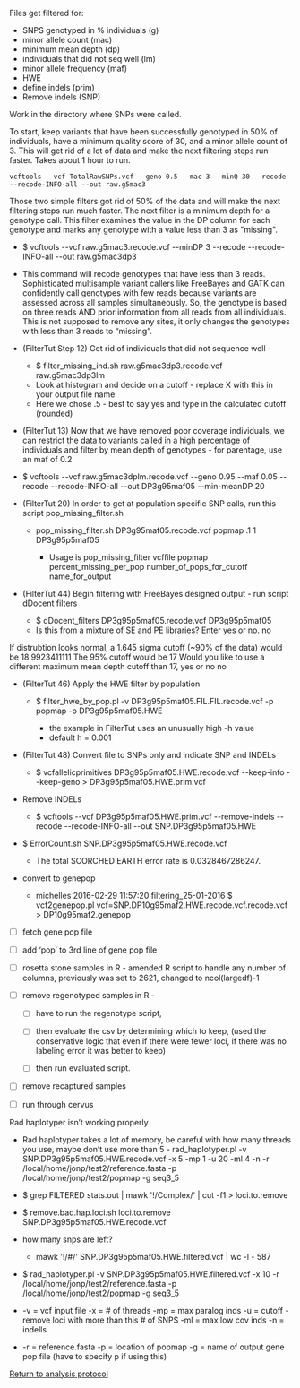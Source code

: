 Files get filtered for:

- SNPS genotyped in % individuals (g)
- minor allele count (mac)
- minimum mean depth (dp)
- individuals that did not seq well (lm)
- minor allele frequency (maf)
- HWE
- define indels (prim)
- Remove indels (SNP)

Work in the directory where SNPs were called.

To start, keep variants that have been successfully genotyped in 50% of individuals, have a minimum quality score of 30, and a minor allele count of 3.  This will get rid of a lot of data and make the next filtering steps run faster. Takes about 1 hour to run.

`vcftools --vcf TotalRawSNPs.vcf --geno 0.5 --mac 3 --minQ 30 --recode --recode-INFO-all --out raw.g5mac3`

 Those two simple filters got rid of 50% of the data and will make the next filtering steps run much faster. The next filter is a minimum depth for a genotype call.  This filter examines the value in the DP column for each genotype and marks any genotype with a value less than 3 as "missing".
 
 
-  $ vcftools --vcf raw.g5mac3.recode.vcf --minDP 3 --recode --recode-INFO-all --out raw.g5mac3dp3
-  This command will recode genotypes that have less than 3 reads. Sophisticated multisample variant callers like FreeBayes and GATK can confidently call genotypes with few reads because variants are assessed across all samples simultaneously. So, the genotype is based on three reads AND prior information from all reads from all individuals. This is not supposed to remove any sites, it only changes the genotypes with less than 3 reads to “missing”.
- (FilterTut Step 12) Get rid of individuals that did not sequence well -
    - $ filter_missing_ind.sh raw.g5mac3dp3.recode.vcf  raw.g5mac3dp3lm
    - Look at histogram and decide on a cutoff - replace X with this in your output file name
    - Here we chose .5 - best to say yes and type in the calculated cutoff (rounded)

   
   
- (FilterTut 13) Now that we have removed poor coverage individuals, we can restrict the data to variants called in a high percentage of individuals and filter by mean depth of genotypes - for parentage, use an maf of 0.2
-  $ vcftools --vcf raw.g5mac3dplm.recode.vcf --geno 0.95 --maf 0.05 --recode --recode-INFO-all --out DP3g95maf05 --min-meanDP 20
- (FilterTut 20) In order to get at population specific SNP calls, run this script pop_missing_filter.sh

    - pop_missing_filter.sh DP3g95maf05.recode.vcf popmap .1 1 DP3g95p5maf05

        - Usage is pop_missing_filter vcffile popmap percent_missing_per_pop number_of_pops_for_cutoff name_for_output
- (FilterTut 44) Begin filtering with FreeBayes designed output - run script dDocent filters
    - $ dDocent_filters DP3g95p5maf05.recode.vcf DP3g95p5maf05
    - Is this from a mixture of SE and PE libraries? Enter yes or no.
no
   
   
If distrubtion looks normal, a 1.645 sigma cutoff (~90% of the data) would be 18.9923411111
The 95% cutoff would be 17
Would you like to use a different maximum mean depth cutoff than 17, yes or no
no

- (FilterTut 46) Apply the HWE filter by population
    - $ filter_hwe_by_pop.pl -v DP3g95p5maf05.FIL.FIL.recode.vcf -p popmap -o DP3g95p5maf05.HWE

        - the example in FilterTut uses an unusually high -h value
        - default h = 0.001
- (FilterTut 48) Convert file to SNPs only and indicate SNP and INDELs
    - $ vcfallelicprimitives DP3g95p5maf05.HWE.recode.vcf --keep-info --keep-geno > DP3g95p5maf05.HWE.prim.vcf
- Remove INDELs
    - $ vcftools --vcf DP3g95p5maf05.HWE.prim.vcf --remove-indels --recode --recode-INFO-all --out SNP.DP3g95p5maf05.HWE
- $ ErrorCount.sh SNP.DP3g95p5maf05.HWE.recode.vcf

    - The total SCORCHED EARTH error rate is 0.0328467286247.
- convert to genepop
    - michelles 2016-02-29 11:57:20 filtering_25-01-2016 $ vcf2genepop.pl vcf=SNP.DP10g95maf2.HWE.recode.vcf.recode.vcf > DP10g95maf2.genepop

- [ ] fetch gene pop file

- [ ] add ‘pop’ to 3rd line of gene pop file

- [ ] rosetta stone samples in R - amended R script to handle any number of columns, previously was set to 2621, changed to ncol(largedf)-1

- [ ] remove regenotyped samples in R -

    - [ ] have to run the regenotype script,

    - [ ] then evaluate the csv by determining which to keep, (used the conservative logic that even if there were fewer loci, if there was no labeling error it was better to keep)

    - [ ] then run evaluated script.

- [ ] remove recaptured samples

- [ ] run through cervus

Rad haplotyper isn’t working properly

- Rad haplotyper takes a lot of memory, be careful with how many threads you use, maybe don’t use more than 5 -  rad_haplotyper.pl -v SNP.DP3g95p5maf05.HWE.recode.vcf -x 5 -mp 1 -u 20 -ml 4 -n -r /local/home/jonp/test2/reference.fasta -p /local/home/jonp/test2/popmap -g seq3_5
- $ grep FILTERED stats.out | mawk '!/Complex/' | cut -f1 > loci.to.remove
- $ remove.bad.hap.loci.sh loci.to.remove SNP.DP3g95p5maf05.HWE.recode.vcf
- how many snps are left?
    - mawk '!/#/' SNP.DP3g95p5maf05.HWE.filtered.vcf | wc -l - 587
- $ rad_haplotyper.pl -v SNP.DP3g95p5maf05.HWE.filtered.vcf -x 10 -r /local/home/jonp/test2/reference.fasta -p /local/home/jonp/test2/popmap -g seq3_5

- -v = vcf input file
-x = # of threads
-mp = max paralog inds
-u = cutoff - remove loci with more than this # of SNPS
-ml = max low cov inds
-n = indells

- -r = reference.fasta
-p = location of popmap
-g = name of output gene pop file (have to specify p if using this)

[Return to analysis protocol](./0.hiseq_ddocent.md)
